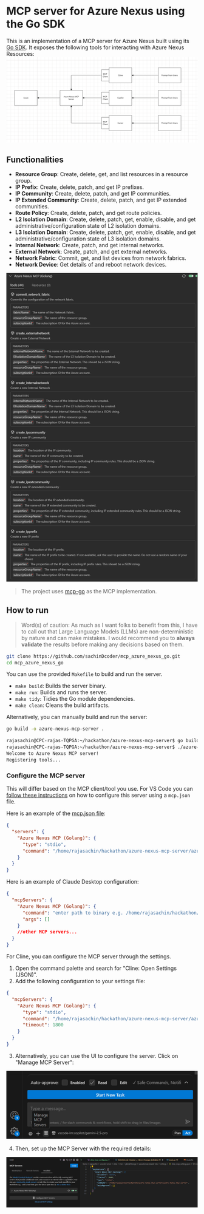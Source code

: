 # MCP server for Azure Nexus using the Go SDK

This is an implementation of a MCP server for Azure Nexus built using its [Go SDK](github.com/Azure/azure-sdk-for-go/sdk/resourcemanager/managednetworkfabric/armmanagednetworkfabric). It exposes the following tools for interacting with Azure Nexus Resources:
![alt text](images/design.png)

## Functionalities
- **Resource Group**: Create, delete, get, and list resources in a resource group.
- **IP Prefix**: Create, delete, patch, and get IP prefixes.
- **IP Community**: Create, delete, patch, and get IP communities.
- **IP Extended Community**: Create, delete, patch, and get IP extended communities.
- **Route Policy**: Create, delete, patch, and get route policies.
- **L2 Isolation Domain**: Create, delete, patch, get, enable, disable, and get administrative/configuration state of L2 isolation domains.
- **L3 Isolation Domain**: Create, delete, patch, get, enable, disable, and get administrative/configuration state of L3 isolation domains.
- **Internal Network**: Create, patch, and get internal networks.
- **External Network**: Create, patch, and get external networks.
- **Network Fabric**: Commit, get, and list devices from network fabrics.
- **Network Device**: Get details of and reboot network devices.

![alt text](images/image.png)

> The project uses [mcp-go](https://github.com/mark3labs/mcp-go) as the MCP implementation.

## How to run

> Word(s) of caution: As much as I want folks to benefit from this, I have to call out that Large Language Models (LLMs) are non-deterministic by nature and can make mistakes. I would recommend you to **always validate** the results before making any decisions based on them.

```bash
git clone https://github.com/sachinDcoder/mcp_azure_nexus_go.git
cd mcp_azure_nexus_go
```

You can use the provided `Makefile` to build and run the server.
- `make build`: Builds the server binary.
- `make run`: Builds and runs the server.
- `make tidy`: Tidies the Go module dependencies.
- `make clean`: Cleans the build artifacts.

Alternatively, you can manually build and run the server:
```bash
go build -o azure-nexus-mcp-server .
```

```bash
rajasachin@CPC-rajas-TQPGA:~/hackathon/azure-nexus-mcp-server$ go build -o azure-nexus-mcp-server .
rajasachin@CPC-rajas-TQPGA:~/hackathon/azure-nexus-mcp-server$ ./azure-nexus-mcp-server
Welcome to Azure Nexus MCP server!
Registering tools...

```

### Configure the MCP server

This will differ based on the MCP client/tool you use. For VS Code you can [follow these instructions](https://code.visualstudio.com/docs/copilot/chat/mcp-servers#_add-an-mcp-server) on how to configure this server using a `mcp.json` file.

Here is an example of the [mcp.json file](mcp.json):

```json
{
  "servers": {
    "Azure Nexus MCP (Golang)": {
      "type": "stdio",
      "command": "/home/rajasachin/hackathon/azure-nexus-mcp-server/azure-nexus-mcp-server",
    }
  }
}
```

Here is an example of Claude Desktop configuration:

```json
{
  "mcpServers": {
    "Azure Nexus MCP (Golang)": {
      "command": "enter path to binary e.g. /home/rajasachin/hackathon/azure-nexus-mcp-server/azure-nexus-mcp-server",
      "args": []
    }
    //other MCP servers...
  }
}
```

For Cline, you can configure the MCP server through the settings.
1. Open the command palette and search for "Cline: Open Settings (JSON)".
2. Add the following configuration to your settings file:
```json
{
  "mcpServers": {
    "Azure Nexus MCP (Golang)": {
      "type": "stdio",
      "command": "/home/rajasachin/hackathon/azure-nexus-mcp-server/azure-nexus-mcp-server",
      "timeout": 1800
    }
  }
}
```
3. Alternatively, you can use the UI to configure the server. Click on "Manage MCP Server":

![alt text](images/cline-mcp-config.png)

4. Then, set up the MCP Server with the required details:

![alt text](images/cline-mcp-config-setup.png)
